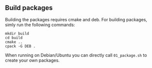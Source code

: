 ## Build packages
Building the packages requires cmake and deb.
For building packages, simly run the following commands:

```
mkdir build
cd build
cmake ..
cpack -G DEB .
```

When running on Debian/Ubuntu you can directly call `01_package.sh`
to create your own packages.
